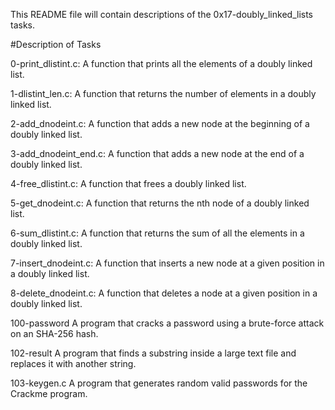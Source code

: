 This README file will contain descriptions of the 0x17-doubly_linked_lists tasks.

#Description of Tasks

0-print_dlistint.c: A function that prints all the elements of a doubly linked list.

1-dlistint_len.c: A function that returns the number of elements in a doubly linked list.

2-add_dnodeint.c: A function that adds a new node at the beginning of a doubly linked list.

3-add_dnodeint_end.c: A function that adds a new node at the end of a doubly linked list.

4-free_dlistint.c: A function that frees a doubly linked list.

5-get_dnodeint.c: A function that returns the nth node of a doubly linked list.

6-sum_dlistint.c: A function that returns the sum of all the elements in a doubly linked list.

7-insert_dnodeint.c: A function that inserts a new node at a given position in a doubly linked list.

8-delete_dnodeint.c: A function that deletes a node at a given position in a doubly linked list.

100-password
A program that cracks a password using a brute-force attack on an SHA-256 hash.

102-result
A program that finds a substring inside a large text file and replaces it with another string.

103-keygen.c
A program that generates random valid passwords for the Crackme program.
